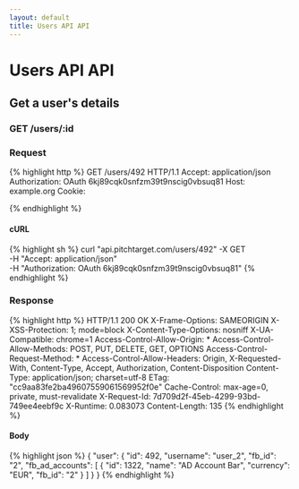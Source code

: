```yaml
---
layout: default
title: Users API API
---
```


# Users API API

## Get a user&#39;s details

### GET /users/:id



### Request

{% highlight http %}
GET /users/492 HTTP/1.1
Accept: application/json
Authorization: OAuth 6kj89cqk0snfzm39t9nscig0vbsuq81
Host: example.org
Cookie: 

{% endhighlight %}


#### cURL

{% highlight sh %}
curl "api.pitchtarget.com/users/492" -X GET \
	-H "Accept: application/json" \
	-H "Authorization: OAuth 6kj89cqk0snfzm39t9nscig0vbsuq81"
{% endhighlight %}

### Response

{% highlight http %}
HTTP/1.1 200 OK
X-Frame-Options: SAMEORIGIN
X-XSS-Protection: 1; mode=block
X-Content-Type-Options: nosniff
X-UA-Compatible: chrome=1
Access-Control-Allow-Origin: *
Access-Control-Allow-Methods: POST, PUT, DELETE, GET, OPTIONS
Access-Control-Request-Method: *
Access-Control-Allow-Headers: Origin, X-Requested-With, Content-Type, Accept, Authorization, Content-Disposition
Content-Type: application/json; charset=utf-8
ETag: "cc9aa83fe2ba49607559061569952f0e"
Cache-Control: max-age=0, private, must-revalidate
X-Request-Id: 7d709d2f-45eb-4299-93bd-749ee4eebf9c
X-Runtime: 0.083073
Content-Length: 135
{% endhighlight %}

#### Body

{% highlight json %}
{
  "user": {
    "id": 492,
    "username": "user_2",
    "fb_id": "2",
    "fb_ad_accounts": [
      {
        "id": 1322,
        "name": "AD Account Bar",
        "currency": "EUR",
        "fb_id": "2"
      }
    ]
  }
}
{% endhighlight %}

